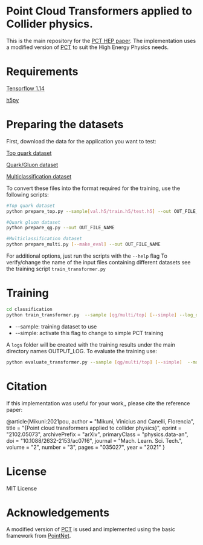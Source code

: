 # Point Cloud Transformers applied to Collider physics.

This is the main repository for the [PCT HEP paper](https://arxiv.org/abs/2102.05073).
The implementation uses a modified version of [PCT](https://arxiv.org/pdf/2012.09688.pdf) to suit the High Energy Physics needs.

# Requirements

[Tensorflow 1.14](https://www.tensorflow.org/)

[h5py](https://www.h5py.org/)

# Preparing the datasets
First, download the data for the application you want to test:

[Top quark dataset](https://zenodo.org/record/2603256)

[Quark/Gluon dataset](https://zenodo.org/record/3164691)

[Multiclassification dataset](https://zenodo.org/record/3602254)

To convert these files into the format required for the training, use the following scripts:

```bash
#Top quark dataset
python prepare_top.py --sample[val.h5/train.h5/test.h5] --out OUT_FILE_NAME

#Quark gluon dataset
python prepare_qg.py --out OUT_FILE_NAME

#Multiclassification dataset
python prepare_multi.py [--make_eval] --out OUT_FILE_NAME
```
For additional options, just run the scripts with the ```--help``` flag
To verify/change the name of the input files containing different datasets see the training script ```train_transformer.py```



# Training


```bash
cd classification
python train_transformer.py  --sample [qg/multi/top] [--simple] --log_dir OUTPUT_LOG
```
* --sample: training dataset to use
* --simple: activate this flag to change to simple PCT training 

A ```logs``` folder will be created with the training results under the main directory names OUTPUT_LOG.
To evaluate the training use:
```bash
python evaluate_transformer.py --sample [qg/multi/top] [--simple]  --model_path OUTPUT_LOG --batch 1000 --name OUTPUT_NAME 
```

# Citation

If this implementation was useful for your work,, please cite the reference paper:

@article{Mikuni:2021pou,
    author = "Mikuni, Vinicius and Canelli, Florencia",
    title = "{Point cloud transformers applied to collider physics}",
    eprint = "2102.05073",
    archivePrefix = "arXiv",
    primaryClass = "physics.data-an",
    doi = "10.1088/2632-2153/ac07f6",
    journal = "Mach. Learn. Sci. Tech.",
    volume = "2",
    number = "3",
    pages = "035027",
    year = "2021"
}


# License

MIT License

# Acknowledgements
A modified version of [PCT](https://arxiv.org/pdf/2012.09688.pdf) is used and implemented using the basic framework from [PointNet](https://github.com/charlesq34/pointnet).
